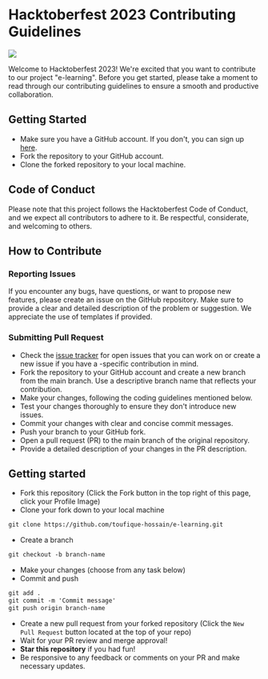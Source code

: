 # Hacktoberfest 2023 Contributing Guidelines

![](https://hacktoberfest.com/_next/static/media/logo-hacktoberfest--horizontal.ebc5fdc8.svg)

Welcome to Hacktoberfest 2023! We're excited that you want to contribute to our project "e-learning". Before you get started, please take a moment to read through our contributing guidelines to ensure a smooth and productive collaboration.

## Getting Started

- Make sure you have a GitHub account. If you don't, you can sign up [here](https://github.com/signup).
- Fork the repository to your GitHub account.
- Clone the forked repository to your local machine.

## Code of Conduct

Please note that this project follows the Hacktoberfest Code of Conduct, and we expect all contributors to adhere to it. Be respectful, considerate, and welcoming to others.

## How to Contribute

### Reporting Issues

If you encounter any bugs, have questions, or want to propose new features, please create an issue on the GitHub repository. Make sure to provide a clear and detailed description of the problem or suggestion. We appreciate the use of templates if provided.

### Submitting Pull Request

- Check the [issue tracker](https://github.com/toufique-hossain/e-learning/issues) for open issues that you can work on or create a new issue if you have a -specific contribution in mind.
- Fork the repository to your GitHub account and create a new branch from the main branch. Use a descriptive branch name that reflects your contribution.
- Make your changes, following the coding guidelines mentioned below.
- Test your changes thoroughly to ensure they don't introduce new issues.
- Commit your changes with clear and concise commit messages.
- Push your branch to your GitHub fork.
- Open a pull request (PR) to the main branch of the original repository.
- Provide a detailed description of your changes in the PR description.

## Getting started

- Fork this repository (Click the Fork button in the top right of this page, click your Profile Image)
- Clone your fork down to your local machine

```markdown
git clone https://github.com/toufique-hossain/e-learning.git
```

- Create a branch

```markdown
git checkout -b branch-name
```

- Make your changes (choose from any task below)
- Commit and push

```markdown
git add .
git commit -m 'Commit message'
git push origin branch-name
```

- Create a new pull request from your forked repository (Click the `New Pull Request` button located at the top of your repo)
- Wait for your PR review and merge approval!
- **Star this repository** if you had fun!
- Be responsive to any feedback or comments on your PR and make necessary updates.
